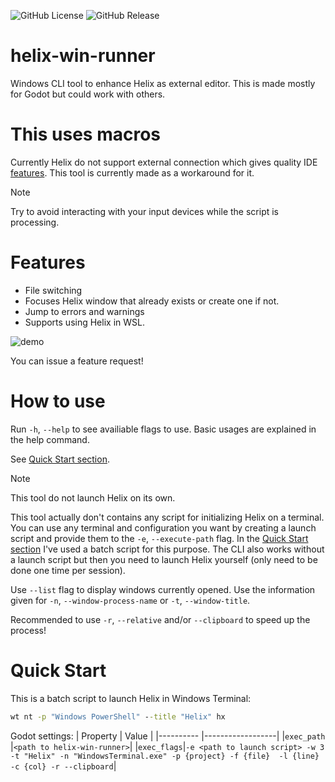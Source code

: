 ![GitHub License](https://img.shields.io/github/license/multirious/helix-win-runner?style=for-the-badge)
![GitHub Release](https://img.shields.io/github/v/release/multirious/helix-win-runner?sort=semver&style=for-the-badge)

# helix-win-runner

Windows CLI tool to enhance Helix as external editor.
This is made mostly for Godot but could work with others.

# This uses macros

Currently Helix do not support external connection which gives quality IDE [features](#features).
This tool is currently made as a workaround for it.

> [!NOTE]
> Try to avoid interacting with your input devices while the script is processing.

# Features

- File switching
- Focuses Helix window that already exists or create one if not.
- Jump to errors and warnings
- Supports using Helix in WSL.
 
![demo](https://github-production-user-asset-6210df.s3.amazonaws.com/77918086/295451165-24059abe-350c-41a1-a617-7a1e1391e806.gif?X-Amz-Algorithm=AWS4-HMAC-SHA256&X-Amz-Credential=AKIAVCODYLSA53PQK4ZA%2F20240110%2Fus-east-1%2Fs3%2Faws4_request&X-Amz-Date=20240110T044835Z&X-Amz-Expires=300&X-Amz-Signature=24455f8f2ac93a467edd19051b3acfb74fc59bb490ede68028343062e2fa0f52&X-Amz-SignedHeaders=host&actor_id=77918086&key_id=0&repo_id=612031113)

You can issue a feature request!

# How to use

Run `-h`, `--help` to see availiable flags to use.
Basic usages are explained in the help command.

See [Quick Start section](#quick-start).

> [!NOTE]
> This tool do not launch Helix on its own.

This tool actually don't contains any script for initializing Helix on a terminal.
You can use any terminal and configuration you want by creating a launch script and provide them to the `-e`, `--execute-path` flag.
In the [Quick Start section](#quick-start) I've used a batch script for this purpose.
The CLI also works without a launch script but then you need to launch Helix yourself (only need to be done one time per session).

Use `--list` flag to display windows currently opened. Use the information given for `-n`, `--window-process-name` or `-t`, `--window-title`.

Recommended to use `-r`, `--relative` and/or `--clipboard` to speed up the process!

# Quick Start

This is a batch script to launch Helix in Windows Terminal:
```bat
wt nt -p "Windows PowerShell" --title "Helix" hx
```

Godot settings:
| Property   | Value            |
|----------  |------------------|
|`exec_path` |`<path to helix-win-runner>`|
|`exec_flags`|`-e <path to launch script> -w 3 -t "Helix" -n "WindowsTerminal.exe" -p {project} -f {file}  -l {line} -c {col} -r --clipboard`|

